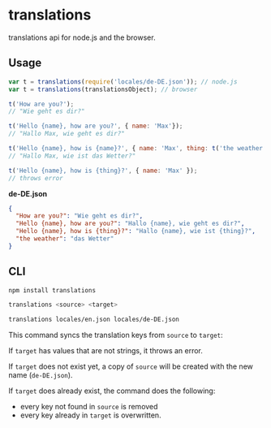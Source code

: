 # translations
translations api for node.js and the browser.

## Usage

```js
var t = translations(require('locales/de-DE.json')); // node.js
var t = translations(translationsObject); // browser

t('How are you?');
// "Wie geht es dir?"

t('Hello {name}, how are you?', { name: 'Max'});
// "Hallo Max, wie geht es dir?"

t('Hello {name}, how is {name}?', { name: 'Max', thing: t('the weather')});
// "Hallo Max, wie ist das Wetter?"

t('Hello {name}, how is {thing}?', { name: 'Max' });
// throws error
```

__de-DE.json__

```json
{
  "How are you?": "Wie geht es dir?",
  "Hello {name}, how are you?": "Hallo {name}, wie geht es dir?",
  "Hello {name}, how is {thing}?": "Hallo {name}, wie ist {thing}?",
  "the weather": "das Wetter"
}
```

## CLI

```bash
npm install translations

translations <source> <target>

translations locales/en.json locales/de-DE.json
```

This command syncs the translation keys from `source` to `target`:

If `target` has values that are not strings, it throws an error.

If `target` does not exist yet, a copy of `source` will be created with the new name (`de-DE.json`).

If `target` does already exist, the command does the following:
- every key not found in `source` is removed
- every key already in `target` is overwritten.
